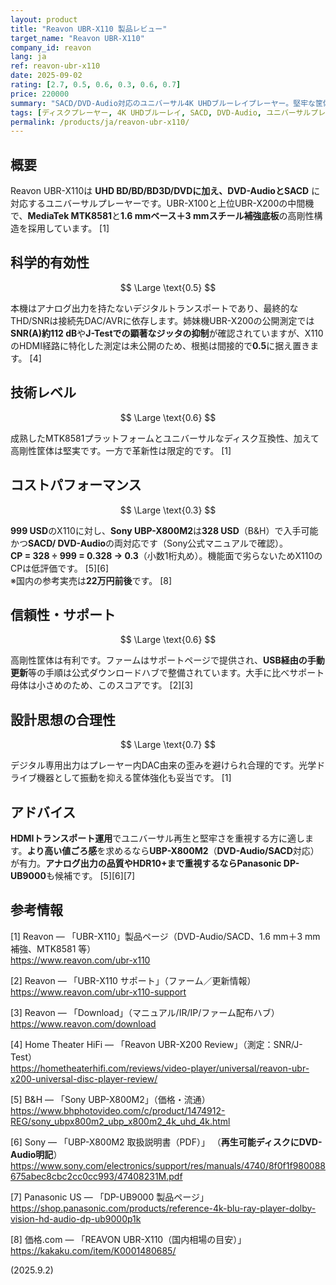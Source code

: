 ```yaml
---
layout: product
title: "Reavon UBR-X110 製品レビュー"
target_name: "Reavon UBR-X110"
company_id: reavon
lang: ja
ref: reavon-ubr-x110
date: 2025-09-02
rating: [2.7, 0.5, 0.6, 0.3, 0.6, 0.7]
price: 220000
summary: "SACD/DVD-Audio対応のユニバーサル4K UHDブルーレイプレーヤー。堅牢な筐体と安定した映像出力を備えます"
tags: [ディスクプレーヤー, 4K UHDブルーレイ, SACD, DVD-Audio, ユニバーサルプレーヤー, デジタルトランスポート]
permalink: /products/ja/reavon-ubr-x110/
---
```


## 概要

Reavon UBR-X110は **UHD BD/BD/BD3D/DVDに加え、DVD-AudioとSACD** に対応するユニバーサルプレーヤーです。UBR-X100と上位UBR-X200の中間機で、**MediaTek MTK8581**と**1.6 mmベース＋3 mmスチール補強底板**の高剛性構造を採用しています。 [1]

## 科学的有効性

$$ \Large \text{0.5} $$

本機はアナログ出力を持たないデジタルトランスポートであり、最終的なTHD/SNRは接続先DAC/AVRに依存します。姉妹機UBR-X200の公開測定では**SNR(A)約112 dB**や**J-Testでの顕著なジッタの抑制**が確認されていますが、X110のHDMI経路に特化した測定は未公開のため、根拠は間接的で**0.5**に据え置きます。 [4]

## 技術レベル

$$ \Large \text{0.6} $$

成熟したMTK8581プラットフォームとユニバーサルなディスク互換性、加えて高剛性筐体は堅実です。一方で革新性は限定的です。 [1]

## コストパフォーマンス

$$ \Large \text{0.3} $$

**999 USD**のX110に対し、**Sony UBP-X800M2**は**328 USD**（B&H）で入手可能かつ**SACD/ DVD-Audio**の両対応です（Sony公式マニュアルで確認）。  
**CP = 328 ÷ 999 = 0.328 → 0.3**（小数1桁丸め）。機能面で劣らないためX110のCPは低評価です。 [5][6]  
※国内の参考実売は**22万円前後**です。 [8]

## 信頼性・サポート

$$ \Large \text{0.6} $$

高剛性筐体は有利です。ファームはサポートページで提供され、**USB経由の手動更新**等の手順は公式ダウンロードハブで整備されています。大手に比べサポート母体は小さめのため、このスコアです。 [2][3]

## 設計思想の合理性

$$ \Large \text{0.7} $$

デジタル専用出力はプレーヤー内DAC由来の歪みを避けられ合理的です。光学ドライブ機器として振動を抑える筐体強化も妥当です。 [1]

## アドバイス

**HDMIトランスポート運用**でユニバーサル再生と堅牢さを重視する方に適します。**より高い値ごろ感**を求めるなら**UBP-X800M2**（**DVD-Audio/SACD**対応）が有力。**アナログ出力の品質やHDR10+**まで重視するなら**Panasonic DP-UB9000**も候補です。 [5][6][7]

## 参考情報

[1] Reavon — 「UBR-X110」製品ページ（DVD-Audio/SACD、1.6 mm＋3 mm補強、MTK8581 等）  
https://www.reavon.com/ubr-x110

[2] Reavon — 「UBR-X110 サポート」（ファーム／更新情報）  
https://www.reavon.com/ubr-x110-support

[3] Reavon — 「Download」（マニュアル/IR/IP/ファーム配布ハブ）  
https://www.reavon.com/download

[4] Home Theater HiFi — 「Reavon UBR-X200 Review」（測定：SNR/J-Test）  
https://hometheaterhifi.com/reviews/video-player/universal/reavon-ubr-x200-universal-disc-player-review/

[5] B&H — 「Sony UBP-X800M2」（価格・流通）  
https://www.bhphotovideo.com/c/product/1474912-REG/sony_ubpx800m2_ubp_x800m2_4k_uhd_4k.html

[6] Sony — 「UBP-X800M2 取扱説明書（PDF）」 （**再生可能ディスクにDVD-Audio明記**）  
https://www.sony.com/electronics/support/res/manuals/4740/8f0f1f980088675abec8cbc2cc0cc993/47408231M.pdf

[7] Panasonic US — 「DP-UB9000 製品ページ」  
https://shop.panasonic.com/products/reference-4k-blu-ray-player-dolby-vision-hd-audio-dp-ub9000p1k

[8] 価格.com — 「REAVON UBR-X110（国内相場の目安）」  
https://kakaku.com/item/K0001480685/

(2025.9.2)

